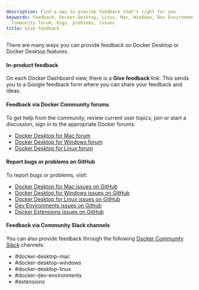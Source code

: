 ```yaml
---
description: Find a way to provide feedback that's right for you
keywords: Feedback, Docker Desktop, Linux, Mac, Windows, Dev Environments, Extensions,
  Community forum, bugs, problems, issues
title: Give feedback
---
```


There are many ways you can provide feedback on Docker Desktop or Docker Desktop features.

#### In-product feedback

On each Docker Dashboard view, there is a **Give feedback** link. This sends you to a Google feedback form where you can share your feedback and ideas.

#### Feedback via Docker Community forums

To get help from the community, review current user topics, join or start a
discussion, sign in to the appropriate Docker forums:

- [Docker Desktop for Mac
forum](https://forums.docker.com/c/docker-for-mac)
- [Docker Desktop for Windows forum](https://forums.docker.com/c/docker-for-windows)
- [Docker Desktop for Linux forum](https://forums.docker.com/c/docker-desktop-for-linux/60)

#### Report bugs or problems on GitHub

To report bugs or problems, visit:
- [Docker Desktop for Mac issues on
GitHub](https://github.com/docker/for-mac/issues)
- [Docker Desktop for Windows issues on GitHub](https://github.com/docker/for-win/issues)
- [Docker Desktop for Linux issues on
GitHub](https://github.com/docker/desktop-linux/issues)
- [Dev Environments issues on Github](https://github.com/docker/dev-environments/issues)
- [Docker Extensions issues on GitHub](https://github.com/docker/extensions-sdk/issues)

#### Feedback via Community Slack channels

You can also provide feedback through the following [Docker Community Slack](https://dockr.ly/comm-slack) channels:

- #docker-desktop-mac
- #docker-desktop-windows
- #docker-desktop-linux
- #docker-dev-environments
- #extensions
